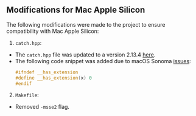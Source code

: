 ## Modifications for Mac Apple Silicon

The following modifications were made to the project to ensure compatibility with Mac Apple Silicon:

1. `catch.hpp`:
- The `catch.hpp` file was updated to a version 2.13.4 [here](https://github.com/catchorg/Catch2/blob/v2.13.4/single_include/catch2/catch.hpp).
- The following code snippet was added due to macOS Sonoma [issues](https://github.com/catchorg/Catch2/issues/2837):
  ```cpp
  #ifndef __has_extension
  #define __has_extension(x) 0
  #endif
  ```

2. `Makefile`:
- Removed `-msse2` flag.
